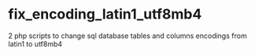 # fix_encoding_latin1_utf8mb4
2 php scripts to change sql database tables and columns encodings from latin1 to utf8mb4
